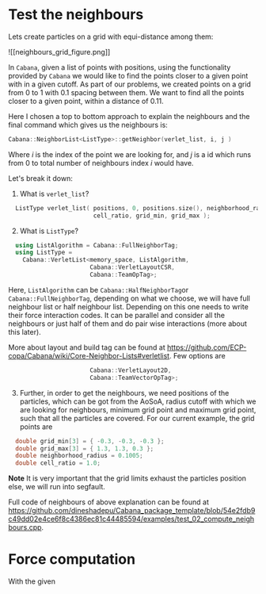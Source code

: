 
# Test the neighbours

Lets create particles on a grid with equi-distance among them:



![[neighbours_grid_figure.png]]


In `Cabana`, given a list of points with positions, using the functionality provided by `Cabana` we 
would like to find the points closer to a given point with in a given cutoff. As part of our problems,
we created points on a grid from $0$ to $1$ with $0.1$ spacing between them. We want to find all the 
points closer to a given point, within a distance of $0.11$. 

Here I chosen a top to bottom approach to explain the neighbours and the final command which
gives us the neighbours is:
```cpp
Cabana::NeighborList<ListType>::getNeighbor(verlet_list, i, j )
```
Where $i$ is the index of the point we are looking for, and $j$ is a id which runs from $0$ to total number 
of neighbours index $i$ would have. 

Let's break it down: 
1. What is `verlet_list`?

```cpp
  ListType verlet_list( positions, 0, positions.size(), neighborhood_radius,
						cell_ratio, grid_min, grid_max );
```
2. What is `ListType`? 
```cpp
  using ListAlgorithm = Cabana::FullNeighborTag;
  using ListType =
    Cabana::VerletList<memory_space, ListAlgorithm,
                       Cabana::VerletLayoutCSR,
                       Cabana::TeamOpTag>;
```

Here, `ListAlgorithm` can be `Cabana::HalfNeighborTag`or `Cabana::FullNeighborTag`, depending on what we choose, we will have full neighbour list or half neighbour list. Depending on 
this one needs to write their force interaction codes. It can be parallel and consider all the neighbours or just half of them and do pair wise interactions (more about this later).

More about layout and build tag can be found at
https://github.com/ECP-copa/Cabana/wiki/Core-Neighbor-Lists#verletlist. Few options are 
```cpp
                       Cabana::VerletLayout2D,
                       Cabana::TeamVectorOpTag>;
```

3. Further, in order to get the neighbours, we need positions of the particles, which can be got 
from the AoSoA, radius cutoff with which we are looking for neighbours, minimum grid point and 
maximum grid point, such that all the particles are covered. For our current example, the grid points are 
```cpp
  double grid_min[3] = { -0.3, -0.3, -0.3 };
  double grid_max[3] = { 1.3, 1.3, 0.3 };
  double neighborhood_radius = 0.1005;
  double cell_ratio = 1.0;
```

**Note** It is very important that the grid limits exhaust the particles position else, we will run into segfault.

Full code of neighbours of above explanation can be found at https://github.com/dineshadepu/Cabana_package_template/blob/54e2fdb9c49dd02e4ce6f8c4386ec81c44485594/examples/test_02_compute_neighbours.cpp.




# Force computation

With the given 